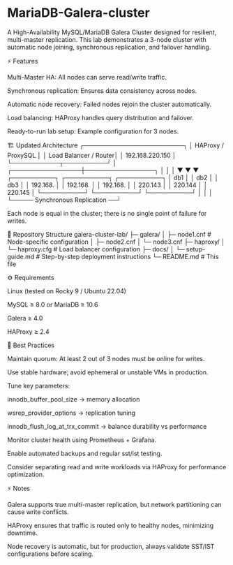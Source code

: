 # MariaDB-Galera-cluster
A High-Availability MySQL/MariaDB Galera Cluster designed for resilient, multi-master replication.
This lab demonstrates a 3-node cluster with automatic node joining, synchronous replication, and failover handling.

⚡ Features

Multi-Master HA: All nodes can serve read/write traffic.

Synchronous replication: Ensures data consistency across nodes.

Automatic node recovery: Failed nodes rejoin the cluster automatically.

Load balancing: HAProxy handles query distribution and failover.

Ready-to-run lab setup: Example configuration for 3 nodes.

🏗 Updated Architecture
           ┌───────────────────────┐
           │     HAProxy / ProxySQL │
           │  Load Balancer / Router│
           │   192.168.220.150     │
           └───────────┬──────────┘
                       │
      ┌────────────────┼────────────────┐
      │                │                │
      ▼                ▼                ▼
┌──────────┐      ┌──────────┐      ┌──────────┐
│  db1     │      │  db2     │      │  db3     │
│ 192.168. │      │ 192.168. │      │ 192.168. │
│ 220.143  │      │ 220.144  │      │ 220.145  │
└──────────┘      └──────────┘      └──────────┘
      │                │                │
      └───── Synchronous Replication ──┘

Each node is equal in the cluster; there is no single point of failure for writes.

📂 Repository Structure
galera-cluster-lab/
├─ galera/
│  ├─ node1.cnf        # Node-specific configuration
│  ├─ node2.cnf
│  └─ node3.cnf
├─ haproxy/
│  └─ haproxy.cfg      # Load balancer configuration
├─ docs/
│  └─ setup-guide.md   # Step-by-step deployment instructions
└─ README.md           # This file

⚙ Requirements

Linux (tested on Rocky 9 / Ubuntu 22.04)

MySQL ≥ 8.0 or MariaDB ≥ 10.6

Galera ≥ 4.0

HAProxy ≥ 2.4

📝 Best Practices

Maintain quorum: At least 2 out of 3 nodes must be online for writes.

Use stable hardware; avoid ephemeral or unstable VMs in production.

Tune key parameters:

innodb_buffer_pool_size → memory allocation

wsrep_provider_options → replication tuning

innodb_flush_log_at_trx_commit → balance durability vs performance

Monitor cluster health using Prometheus + Grafana.

Enable automated backups and regular sst/ist testing.

Consider separating read and write workloads via HAProxy for performance optimization.

⚡ Notes

Galera supports true multi-master replication, but network partitioning can cause write conflicts.

HAProxy ensures that traffic is routed only to healthy nodes, minimizing downtime.

Node recovery is automatic, but for production, always validate SST/IST configurations before scaling.

